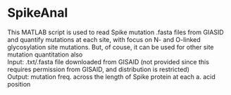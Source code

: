# SpikeAnal
 This MATLAB script is used to read Spike mutation .fasta files from GIASID and quantify mutations at each site, with focus on N- and O-linked
 glycosylation site mutations. But, of couse, it can be used for other site mutation quantitation also<br/>
 Input: .txt/.fasta file downloaded from GISAID (not provided since this requires permission from GISAID, and distribution is restricted)<br/>
 Output: mutation freq. across the length of Spike protein at each a. acid position
